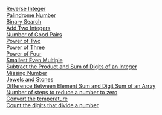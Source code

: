 [Reverse Integer](https://leetcode.com/problems/reverse-integer/)<br/>
[Palindrome Number](https://leetcode.com/problems/palindrome-number/)<br/>
[Binary Search](https://leetcode.com/problems/binary-search/)<br/>
[Add Two Integers](https://leetcode.com/problems/add-two-integers/)<br/>
[Number of Good Pairs](https://leetcode.com/problems/number-of-good-pairs/)<br/>
[Power of Two](https://leetcode.com/problems/power-of-two/submissions/874171026/)<br/>
[Power of Three](https://leetcode.com/problems/power-of-three/description/)<br/>
[Power of Four](https://leetcode.com/problems/power-of-four/description/)<br/>
[Smallest Even Multiple](https://leetcode.com/problems/smallest-even-multiple/description/)<br/>
[Subtract the Product and Sum of Digits of an Integer](https://leetcode.com/problems/subtract-the-product-and-sum-of-digits-of-an-integer/description/)<br/>
[Missing Number](https://leetcode.com/problems/missing-number/)<br/>
[Jewels and Stones](https://leetcode.com/problems/jewels-and-stones/)<br/>
[Difference Between Element Sum and Digit Sum of an Array](https://leetcode.com/problems/difference-between-element-sum-and-digit-sum-of-an-array/)<br/>
[Number of steps to reduce a number to zero](https://leetcode.com/problems/number-of-steps-to-reduce-a-number-to-zero/submissions/930002873/)<br/>
[Convert the temperature](https://leetcode.com/problems/convert-the-temperature/)<br/>
[Count the digits that divide a number](https://leetcode.com/problems/count-the-digits-that-divide-a-number/submissions/930011141/)<br/>
